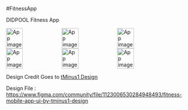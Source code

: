 #FitnessApp

DIDPOOL Fitness App

<div style="display:flex;">
  <img alt="App image" src="screenshots/splash.jpg" width="30%">
  <img alt="App image" src="screenshots/onboarding.jpg" width="30%">
  <img alt="App image" src="screenshots/signin.jpg" width="30%">
</div>

<div style="display:flex;">
<img alt="App image" src="screenshots/signup.jpg" width="30%">
<img alt="App image" src="screenshots/codeVerification.jpg" width="30%">
<img alt="App image" src="screenshots/" width="30%">
</div>


Design Credit Goes to <a href="https://www.figma.com/@tminus1design">tMinus1 Design</a>

Design File : https://www.figma.com/community/file/1123006530284948493/fitness-mobile-app-ui-by-tminus1-design
